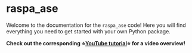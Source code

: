 # raspa_ase

Welcome to the documentation for the `raspa_ase` code! Here you will find everything you need to get started with your own Python package.

**Check out the corresponding ⭐[YouTube tutorial](https://www.youtube.com/watch?v=th2CqJ6oBuM)⭐ for a video overview!**
